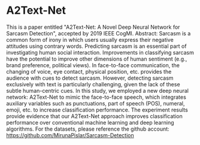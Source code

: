 # A2Text-Net
This is a paper entitled "A2Text-Net: A Novel Deep Neural Network for Sarcasm Detection", accepted by 2019 IEEE CogMI.
Abstract: Sarcasm is a common form of irony in which users usually express their negative attitudes using contrary words. Predicting sarcasm is an essential part of investigating human social interaction. Improvements in classifying sarcasm have the potential to improve other dimensions of human sentiment (e.g., brand preference, political views). In face-to-face communication, the changing of voice, eye contact, physical position, etc. provides the audience with cues to detect sarcasm. However, detecting sarcasm exclusively with text is particularly challenging, given the lack of these subtle human-centric cues. In this study, we employed a new deep neural network: A2Text-Net to mimic the face-to-face speech, which integrates auxiliary variables such as punctuations, part of speech (POS), numeral, emoji, etc. to increase classification performance. The experiment results provide evidence that our A2Text-Net approach improves classification performance over conventional machine learning and deep learning algorithms.
For the datasets, please reference the github account: https://github.com/MirunaPislar/Sarcasm-Detection